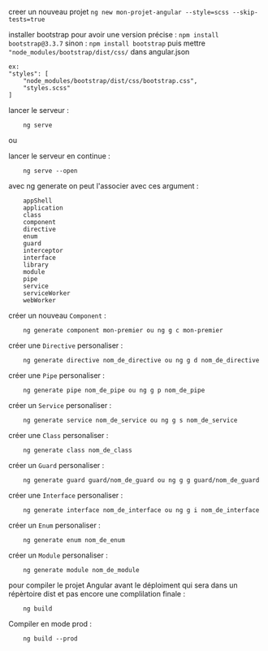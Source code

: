 creer un nouveau projet
    `ng new mon-projet-angular --style=scss --skip-tests=true`

installer bootstrap
    pour avoir une version précise : `npm install bootstrap@3.3.7` 
    sinon : `npm install bootstrap` 
    puis mettre `"node_modules/bootstrap/dist/css/` dans angular.json 

    ex:
    "styles": [
        "node_modules/bootstrap/dist/css/bootstrap.css",
        "styles.scss"
    ]


lancer le serveur : 
        
        ng serve 

ou

lancer le serveur en continue : 
        
        ng serve --open

avec ng generate on peut l'associer avec ces argument : 

        appShell
        application
        class
        component
        directive
        enum
        guard
        interceptor
        interface
        library
        module
        pipe
        service
        serviceWorker
        webWorker


créer un nouveau `Component` : 
        
        ng generate component mon-premier ou ng g c mon-premier

créer une `Directive` personaliser : 
        
        ng generate directive nom_de_directive ou ng g d nom_de_directive

créer une `Pipe` personaliser : 
        
        ng generate pipe nom_de_pipe ou ng g p nom_de_pipe

créer un `Service` personaliser : 
        
        ng generate service nom_de_service ou ng g s nom_de_service

créer une `Class` personaliser : 
        
        ng generate class nom_de_class

créer un `Guard` personaliser : 
        
        ng generate guard guard/nom_de_guard ou ng g g guard/nom_de_guard

créer une `Interface` personaliser : 
        
        ng generate interface nom_de_interface ou ng g i nom_de_interface

créer un `Enum` personaliser : 
        
        ng generate enum nom_de_enum

créer un `Module` personaliser : 
        
        ng generate module nom_de_module



pour compiler le projet Angular avant le déploiment qui sera dans un répèrtoire dist et pas encore une complilation finale :
        
        ng build

Compiler en mode prod : 
        
        ng build --prod